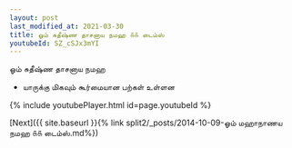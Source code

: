 ```yaml
---
layout: post
last_modified_at: 2021-03-30
title: ஓம் சுதீஷ்ண தாசனாய நமஹ ௧௧ டைம்ஸ்
youtubeId: SZ_cSJx3mYI
---
```

 
 
 ஓம் சுதீஷ்ண தாசனாய நமஹ  
 
 -  யாருக்கு மிகவும் கூர்மையான பற்கள் உள்ளன 
 
  
 
  
 
 
 
 
 
 


{% include youtubePlayer.html id=page.youtubeId %}
 
[Next]({{ site.baseurl }}{% link  split2/_posts/2014-10-09-ஓம் மஹாநாணய நமஹ ௧௧ டைம்ஸ்.md%})
 
